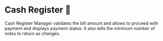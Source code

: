 # Cash Register 💸
Cash Register Manager validates the bill amount and allows to proceed with payment and displays payment status. It also tells the minimum number of notes to return as changes.
